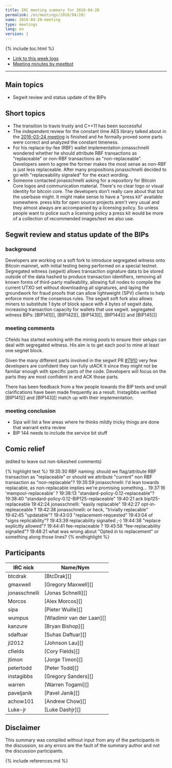 ```yaml
---
title: IRC meeting summary for 2016-04-28
permalink: /en/meetings/2016/04/28/
name: 2016-04-28-meeting
type: meetings
lang: en
version: 1
---
```

{% include toc.html %}

- [Link to this week logs](https://botbot.me/freenode/bitcoin-core-dev/2016-04-28/?msg=65090086&page=3)
- [Meeting minutes by meetbot](http://www.erisian.com.au/meetbot/bitcoin-core-dev/2016/bitcoin-core-dev.2016-04-28-19.00.html)

---

## Main topics

- Segwit review and status update of the BIPs

## Short topics

- The transition to travis trusty and C++11 has been successful
- The independent review for the constant time AES library talked about in the [2016-03-24 meeting](https://bitcoincore.org/en/meetings/2016/03/24/#constant-time-aes-library) is finished and he formally proved some parts were correct and analyzed the constant timeness.
- For his replace-by-fee (RBF) wallet implementation jonasschnelli wondered whether he should attribute RBF transactions as "replaceable" or non-RBF transactions as "non-replaceable". Developers seem to agree the former makes the most sense as non-RBF is just less replaceable. After many propositions jonasschnelli decided to go with "replaceability signaled" for the exact wording.
- Someone contacted jonasschnelli asking for a repository for Bitcoin Core logos and communication material. There's no clear logo or visual identity for bitcoin core. The developers don't really care about that but the userbase might. It might make sense to have a "press kit" available somewhere. press kits for open source projects aren't very usual and they almost always are accompanied by a licensing policy. So unless people want to police such a licensing policy a press kit would be more of a collection of recommended images/text we also use.

## Segwit review and status update of the BIPs

### background

Developers are working on a soft fork to introduce segregated witness onto Bitcoin mainnet, with initial testing being performed on a special testnet. Segregated witness (segwit) allows transaction signature data to be stored outside of the data hashed to produce transaction identifiers, removing all known forms of third-party malleability, allowing full nodes to compile the current UTXO set without downloading all signatures, and laying the groundwork for fraud proofs that can allow lightweight (SPV) clients to help enforce more of the consensus rules. The segwit soft fork also allows miners to substitute 1 byte of block space with 4 bytes of segwit data, increasing transaction capacity for wallets that use segwit. segregated witness BIPs: [BIP141][], [BIP142][], [BIP143][], [BIP144][] and [BIP145][]

### meeting comments

Cfields has started working with the mining pools to ensure their setups can deal with segregated witness. His aim is to get each pool to mine at least one segnet block.

Given the many different parts involved in the segwit PR [#7910][] very few developers are confident they can fully utACK it since they might not be familiar enough with specific parts of the code. Developers will focus on the parts they are most confident in and ACK those parts.

There has been feedback from a few people towards the BIP texts and small clarifications have been made frequently as a result. Instagibbs verified [BIP141][] and [BIP143][] match up with their implementation.

### meeting conclusion

- Sipa will list a few areas where he thinks mildly tricky things are done that warrant extra review
- BIP 144 needs to include the service bit stuff


## Comic relief

(edited to leave out non-bikeshed comments)

{% highlight text %}
19:35:30 <jonasschnelli> RBF naming: should we flag/attribute RBF transaction as "replaceable" or should we attribute "current" non RBF transaction as "non-replacable"?
19:35:59 <petertodd>     jonasschnelli: I'd lean towards replacable, as non-replacable implies we're promising something...
19:37:16 <instagibbs>    'mempool-replaceable' ?
19:38:13 <jtimon>        "standard-policy-0.12-replaceable"?
19:38:40 <jonasschnelli> "standard-policy-0.12-BIP125-replaceable"
19:40:21 <jtimon>        ack bip125-replaceable
19:42:24 <petertodd>     jonasschnelli: "easily replacable"
19:42:27 <jtimon>        opt-in-repleaceable ?
19:42:38 <petertodd>     jonasschnelli: or heck, "trivially replacable"
19:42:45 <paveljanik>    "updatable"?
19:43:03 <luke-jr>       "replacement-requested"
19:43:04 <jonasschnelli> of "signs replicability"?
19:43:39 <paveljanik>    replacability signalled ;-)
19:44:38 <jtimon>        "replace explicitly allowed"?
19:44:41 <sdaftuar>      fee-replaceable ?
19:45:58 <jonasschnelli> "fee-replacability signalled"?
19:48:21 <jtimon>        what was wrong about "Opted in to replacement" or something along those lines?
{% endhighlight %}

## Participants

| IRC nick      | Name/Nym                  |
|---------------|---------------------------|
| btcdrak       | [BtcDrak][]               |
| gmaxwell      | [Gregory Maxwell][]       |
| jonasschnelli | [Jonas Schnelli][]        |
| Morcos        | [Alex Morcos][]           |
| sipa          | [Pieter Wuille][]         |
| wumpus        | [Wladimir van der Laan][] |
| kanzure       | [Bryan Bishop][]          |
| sdaftuar      | [Suhas Daftuar][]         |
| jl2012        | [Johnson Lau][]           |
| cfields       | [Cory Fields][]           |
| jtimon        | [Jorge Timon][]           |
| petertodd     | [Peter Todd][]            |
| instagibbs    | [Gregory Sanders][]       |
| warren        | [Warren Togami][]         |
| paveljanik    | [Pavel Janik][]           |
| achow101      | [Andrew Chow][]           |
| Luke-jr       | [Luke Dashjr][]           |

## Disclaimer

This summary was compiled without input from any of the participants in the discussion, so any errors are the fault of the summary author and not the discussion participants.

[#7910]: https://github.com/bitcoin/bitcoin/pull/7910

{% include references.md %}
